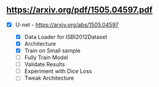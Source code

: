 ## https://arxiv.org/pdf/1505.04597.pdf

- [x] U-net - https://arxiv.org/abs/1505.04597
 
    - [x] Data Loader for ISBI2012Dataset
    - [x] Architecture
    - [x] Train on Small sample
    - [ ] Fully Train Model
    - [ ] Validate Results
    - [ ] Experiment with Dice Loss
    - [ ] Tweak Architecture